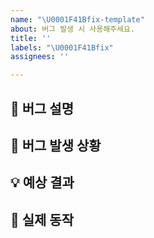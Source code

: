 ```yaml
---
name: "\U0001F41Bfix-template"
about: 버그 발생 시 사용해주세요.
title: ''
labels: "\U0001F41Bfix"
assignees: ''

---
```


## 🐛 버그 설명 <!-- 어떤 버그인지 간결하게 설명해주세요 -->

## 🚨 버그 발생 상황 <!-- 어떤 상황에서 발생한 버그인지 설명해주세요 -->
<!-- (선택사항) Given-When-Then 형식으로 서술해주세요 -->

## 💡 예상 결과 <!-- 예상했던 정상적인 결과가 어떤 것이었는지 설명해주세요 -->

## 🚩 실제 동작 <!-- 현재 어떻게 동작하는지 설명해주세요 -->
